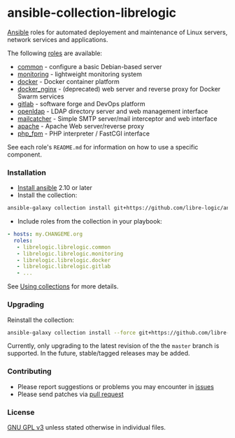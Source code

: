 # ansible-collection-librelogic

[Ansible](https://www.ansible.com/) roles for automated deployement and maintenance of Linux servers, network services and applications.

The following [roles](https://docs.ansible.com/ansible/latest/user_guide/playbooks_reuse_roles.html) are available:

- [common](roles/common/) - configure a basic Debian-based server
- [monitoring](roles/monitoring/) - lightweight monitoring system
- [docker](roles/docker/) - Docker container platform
- [docker_nginx](roles/docker_nginx/) - (deprecated) web server and reverse proxy for Docker Swarm services
- [gitlab](roles/gitlab/) - software forge and DevOps platform
- [openldap](roles/openldap/) - LDAP directory server and web management interface
- [mailcatcher](roles/mailcatcher) - Simple SMTP server/mail interceptor and web interface
- [apache](roles/apache) - Apache Web server/reverse proxy
- [php_fpm](roles/php_fpm) - PHP interpreter / FastCGI interface


See each role's `README.md` for information on how to use a specific component.


### Installation

- [Install ansible](https://docs.ansible.com/ansible/latest/installation_guide/intro_installation.html) 2.10 or later
- Install the collection:

```bash
ansible-galaxy collection install git+https://github.com/libre-logic/ansible-collection-librelogic,master
```

- Include roles from the collection in your playbook:

```yaml
- hosts: my.CHANGEME.org
  roles:
   - librelogic.librelogic.common
   - librelogic.librelogic.monitoring
   - librelogic.librelogic.docker
   - librelogic.librelogic.gitlab
   - ...
```

See [Using collections](https://docs.ansible.com/ansible/latest/user_guide/collections_using.html) for more details.


### Upgrading

Reinstall the collection:

```bash
ansible-galaxy collection install --force git+https://github.com/libre-logic/ansible-collection-librelogic,master
```

Currently, only upgrading to the latest revision of the the `master` branch is supported. In the future, stable/tagged releases may be added.



### Contributing

- Please report suggestions or problems you may encounter in [issues](https://github.com/libre-logic/ansible-collection-librelogic/issues)
- Please send patches via [pull request](https://github.com/libre-logic/ansible-collection-librelogic/pulls)


### License

[GNU GPL v3](LICENSE) unless stated otherwise in individual files.
